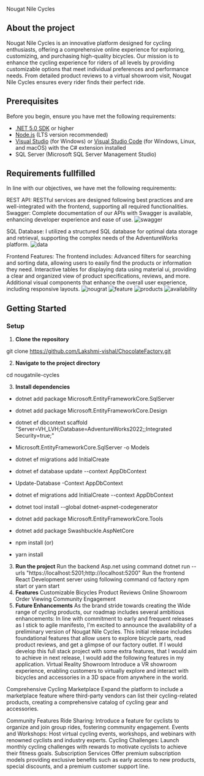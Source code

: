 Nougat Nile Cycles
## About the project
Nougat Nile Cycles is an innovative platform designed for cycling enthusiasts, offering a comprehensive online experience for exploring, customizing, and purchasing high-quality bicycles. Our mission is to enhance the cycling experience for riders of all levels by providing
customizable options that meet individual preferences and performance needs. From detailed product reviews to a virtual showroom visit, Nougat Nile Cycles ensures every rider finds their perfect ride.
## Prerequisites

Before you begin, ensure you have met the following requirements:
- [.NET 5.0 SDK](https://dotnet.microsoft.com/download) or higher
- [Node.js](https://nodejs.org/en/) (LTS version recommended)
- [Visual Studio](https://visualstudio.microsoft.com/downloads/) (for Windows) or [Visual Studio Code](https://code.visualstudio.com/) (for Windows, Linux, and macOS) with the C# extension installed
- SQL Server (Microsoft SQL Server Management Studio)
## Requirements fullfilled
In line with our objectives, we have met the following requirements:

REST API:  RESTful services are designed following best practices and are well-integrated with the frontend, supporting all required functionalities.
Swagger: Complete documentation of our APIs with Swagger is available, enhancing developer experience and ease of use.
![swagger](https://github.com/Lakshmi-vishal/ChocolateFactory/assets/84403688/a705a43f-bc63-43fd-bd90-61ad9c169778)

SQL Database: I utilized a structured SQL database for optimal data storage and retrieval, supporting the complex needs of the AdventureWorks platform.
![data](https://github.com/Lakshmi-vishal/ChocolateFactory/assets/84403688/cb0ebcb0-7a66-472e-8a6a-e77045fea9b6)

Frontend Features: The frontend includes:
Advanced filters for searching and sorting data, allowing users to easily find the products or information they need.
Interactive tables for displaying data using material ui, providing a clear and organized view of product specifications, reviews, and more.
Additional visual components that enhance the overall user experience, including responsive layouts.
![nougrat](https://github.com/Lakshmi-vishal/ChocolateFactory/assets/84403688/c420c596-7a7c-4586-946f-03b919676ae7)
![feature](https://github.com/Lakshmi-vishal/ChocolateFactory/assets/84403688/bb910760-4e0b-4bad-ac15-ae6b07586737)
![products](https://github.com/Lakshmi-vishal/ChocolateFactory/assets/84403688/58cf2ada-a704-4066-b4b3-7d692df712fc)
![availability](https://github.com/Lakshmi-vishal/ChocolateFactory/assets/84403688/64b92c3b-c88f-4e41-ab0a-68e03e98c379)

## Getting Started


### Setup

1. **Clone the repository**

git clone https://github.com/Lakshmi-vishal/ChocolateFactory.git

2.  **Navigate to the project directory**


cd nougatnile-cycles

3.  **Install dependencies**



- dotnet add package Microsoft.EntityFrameworkCore.SqlServer

- dotnet add package Microsoft.EntityFrameworkCore.Design

-  dotnet ef dbcontext scaffold "Server=VH_LVH;Database=AdventureWorks2022;;Integrated Security=true;" 

-   Microsoft.EntityFrameworkCore.SqlServer -o Models

-  dotnet ef migrations add InitialCreate

-  dotnet ef database update --context AppDbContext

-   Update-Database -Context AppDbContext

-   dotnet ef migrations add InitialCreate --context AppDbContext

-  dotnet tool install --global dotnet-aspnet-codegenerator

-  dotnet add package Microsoft.EntityFrameworkCore.Tools

-  dotnet add package Swashbuckle.AspNetCore

-  npm install
(or) 
-  yarn install

3.  **Run the project**
Run the backend Asp.net using command
 dotnet run --urls "https://localhost:5201;http://localhost:5200"
Run the frontend React Development server using following command
cd factory 
npm start
or
yarn start
4.  **Features**
Customizable Bicycles
Product Reviews
Online Showroom
Order Viewing
Community Engagement
4.  **Future Enhancements**
As the brand stride towards creating the Wide range of cycling products, our roadmap includes several ambitious enhancements:
In line with  commitment to early and frequent releases as I stick to agile manifesto, I'm excited to announce the availability of a preliminary version of Nougat Nile Cycles. This initial release includes foundational features that allow users to explore bicycle parts, read product reviews, and get a glimpse of our factory outlet.
 If I would develop this full stack project with some extra features, that I would aim to achieve in next release, I would add the following features in my application.
Virtual Reality Showroom
Introduce a VR showroom experience, enabling customers to virtually explore and interact with  bicycles and accessories in a 3D space from anywhere in the world.

Comprehensive Cycling Marketplace
Expand the platform to include a marketplace feature where third-party vendors can list their cycling-related products, creating a comprehensive catalog of cycling gear and accessories.

Community Features
Ride Sharing: Introduce a feature for cyclists to organize and join group rides, fostering community engagement.
Events and Workshops: Host virtual cycling events, workshops, and webinars with renowned cyclists and industry experts.
Cycling Challenges: Launch monthly cycling challenges with rewards to motivate cyclists to achieve their fitness goals.
Subscription Services
Offer premium subscription models providing exclusive benefits such as early access to new products, special discounts, and a premium customer support line.

